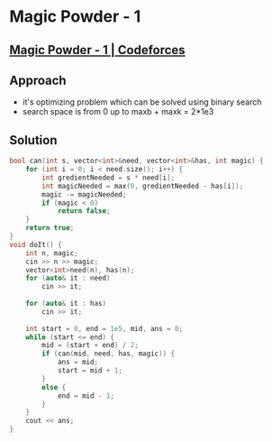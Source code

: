 # Magic Powder - 1
## [Magic Powder - 1 | Codeforces](https://codeforces.com/contest/670/problem/D1)

## Approach
- it's optimizing problem which can be solved using binary search
- search space is from 0 up to maxb + maxk = 2*1e3


## Solution
```cpp
bool can(int s, vector<int>&need, vector<int>&has, int magic) {
    for (int i = 0; i < need.size(); i++) {
        int gredientNeeded = s * need[i];
        int magicNeeded = max(0, gredientNeeded - has[i]);
        magic -= magicNeeded;
        if (magic < 0)
            return false;
    }
    return true;
}
void doIt() { 
    int n, magic; 
    cin >> n >> magic; 
    vector<int>need(n), has(n);
    for (auto& it : need)
        cin >> it;
 
    for (auto& it : has)
        cin >> it;
 
    int start = 0, end = 1e5, mid, ans = 0; 
    while (start <= end) {
        mid = (start + end) / 2;
        if (can(mid, need, has, magic)) {
            ans = mid;
            start = mid + 1;
        }
        else {
            end = mid - 1;
        }
    }
    cout << ans;
}
```
